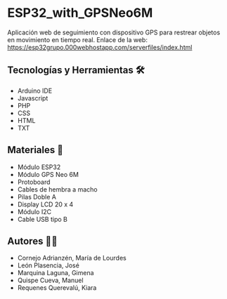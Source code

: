 # ESP32_with_GPSNeo6M
Aplicación web de seguimiento con dispositivo GPS para restrear objetos en movimiento en tiempo real.
Enlace de la web: https://esp32grupo.000webhostapp.com/serverfiles/index.html 

## Tecnologías y Herramientas 🛠️
* Arduino IDE
* Javascript
* PHP
* CSS
* HTML
* TXT 


## Materiales 🔋
* Módulo ESP32
* Módulo GPS Neo 6M
* Protoboard
* Cables de hembra a macho
* Pilas Doble A
* Display LCD 20 x 4
* Módulo I2C
* Cable USB tipo B


## Autores 👨‍💻
* Cornejo Adrianzén, María de Lourdes
* León Plasencia, José
* Marquina Laguna, Gimena
* Quispe Cueva, Manuel
* Requenes Querevalú, Kiara

